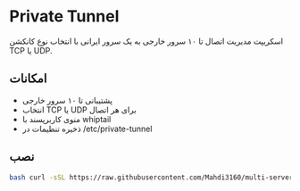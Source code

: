 # Private Tunnel

اسکریپت مدیریت اتصال تا ۱۰ سرور خارجی به یک سرور ایرانی با انتخاب نوع کانکشن TCP یا UDP.

## امکانات

- پشتیبانی تا ۱۰ سرور خارجی
- انتخاب TCP یا UDP برای هر اتصال
- منوی کاربرپسند با whiptail
- ذخیره تنظیمات در /etc/private-tunnel

## نصب

```bash
bash curl -sSL https://raw.githubusercontent.com/Mahdi3160/multi-server-tunnel/main/install.sh
